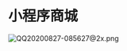 # 小程序商城

![QQ20200827-085627@2x.png](https://upload-images.jianshu.io/upload_images/1897259-3338ce2aa0ba30c0.png?imageMogr2/auto-orient/strip%7CimageView2/2/w/1240)

